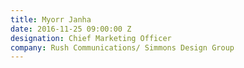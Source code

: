 ```yaml
---
title: Myorr Janha
date: 2016-11-25 09:00:00 Z
designation: Chief Marketing Officer
company: Rush Communications/ Simmons Design Group
---
```


